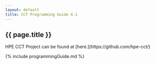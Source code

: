 ```yaml
---
layout: default
title: CCT Programming Guide 4.1
---
```

<h2>{{ page.title }}</h2>
HPE CCT Project can be found at [here.](https://github.com/hpe-cct/)


{% include programmingGuide.md %}
